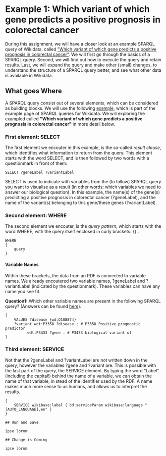 Example 1: Which variant of which gene predicts a positive prognosis in colorectal cancer
=================

During this assignment, we will have a closer look at an example SPARQL query of Wikidata, called ["Which variant of which gene predicts a positive prognosis in colorectal cancer"](https://www.wikidata.org/wiki/Wikidata:SPARQL_query_service/queries/examples#Which_variant_of_which_gene_predicts_a_positive_prognosis_in_colorectal_cancer). We will first go through the basics of a SPARQL query. Second, we will find out how to execute the query and retain results. Last, we will expand the query and make other (small) changes, to understand the structure of a SPARQL query better, and see what other data is available in Wikidata.

## What goes Where

A SPARQL query consist out of several elements, which can be considered as building blocks. 
We will use the following [example](https://www.wikidata.org/wiki/Wikidata:SPARQL_query_service/queries/examples#Which_variant_of_which_gene_predicts_a_positive_prognosis_in_colorectal_cancer), which is part of the example page of SPARQL queries for Wikidata. 
We will exploring the exampled called **"Which variant of which gene predicts a positive prognosis in colorectal cancer"** in more detail below.

### First element: SELECT

The first element we encouter in this example, is the so-called _result clause_, which identifies what information to return from the query. 
This element starts with the word SELECT, and is then followed by two words with a questionmark in front of them:

```sparql 
SELECT ?geneLabel ?variantLabel
```

SELECT is used to indicate with variables from the (to follow) SPARQL query you want to visualise as a result (in other words: which variables we need to answer our biological question). In this example, the name(s) of the gene(s) predicting a positive prognosis in colorectal cancer (?geneLabel), and the name of the variant(s) belonging to this gene/these genes (?variantLabel).

### Second element: WHERE

The second element we encouter, is the _query pattern_, which starts with the word WHERE, with the query itself enclosed in curly brackets: {} .

```sparql 
WHERE
{ 
	query
}
```

#### Variable Names

Within these brackets, the data from an RDF is connected to variable names. We already encoutered two variable names, ?geneLabel and ?variantLabel (indicated by the questionmark). These variables can have any name you see fit. 

**Question1:** Which other variable names are present in the following SPARQL query? (Answers can be found [here](/Answers/AnswersAssignment1.md)).

```sparql 
{ 
	VALUES ?disease {wd:Q188874}
    ?variant wdt:P3358 ?disease ; # P3358 Positive prognostic predictor
          wdt:P3433 ?gene . # P3433 biological variant of
}
```
### Third element: SERVICE

Not that the ?geneLabel and ?variantLabel are not written down in the query, however the variables ?gene and ?variant are. This is possible with the last part of the query, the SERVICE element. By typing the word "Label" (including the capital!) behind the name of a variable, we can obtain the name of that variable, in stead of the identifier used by the RDF. A name makes much more sense to us humans, and allows us to interpret the results.

```sparql 
{ 
	SERVICE wikibase:label { bd:serviceParam wikibase:language "[AUTO_LANGUAGE],en" }
}

## Run and Save

ipse lorum

## Change is Coming 

ipse lorum


